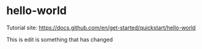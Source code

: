 # hello-world
Tutorial site: https://docs.github.com/en/get-started/quickstart/hello-world

This is edit is something that has changed
